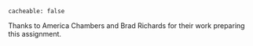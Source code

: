 ```
cacheable: false
```

Thanks to America Chambers and Brad Richards for their work preparing this assignment. 
